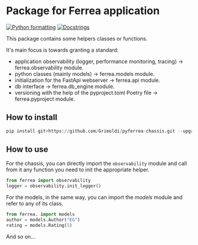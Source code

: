 
# Package for Ferrea application

[![Python formatting](https://github.com/Grimoldi/pyferrea-chassis/actions/workflows/format.yaml/badge.svg)](https://github.com/Grimoldi/pyferrea-chassis/actions/workflows/format.yaml)
[![Docstrings](https://github.com/Grimoldi/pyferrea-chassis/actions/workflows/docstrings.yaml/badge.svg)](https://github.com/Grimoldi/pyferrea-chassis/actions/workflows/docstrings.yaml)

This package contains some helpers classes or functions.

It's main focus is towards granting a standard:

- application observability (logger, performance monitoring, tracing) -> ferrea.observability module.
- python classes (mainly models) -> ferrea.models module.
- initialization for the FastApi webserver -> ferrea.api module.
- db interface -> ferrea.db_engine module.
- versioning with the help of the pyproject.toml Poetry file -> ferrea.pyproject module.

## How to install

``` python
pip install git+https://github.com/Grimoldi/pyferrea-chassis.git --upgrade
```

## How to use

For the chassis, you can directly import the `observability` module and call from it any function you need to init the appropriate helper.

``` python
from ferrea import observability
logger = observability.init_logger()
```

For the models, in the same way, you can import the _models_ module and refer to any of its class.

``` python
from ferrea. import models
author = models.Author("EG")
rating = models.Rating(5)
```

And so on...
